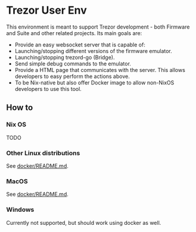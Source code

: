# Trezor User Env

This environment is meant to support Trezor development - both Firmware
and Suite and other related projects. Its main goals are:

- Provide an easy websocket server that is capable of:
 - Launching/stopping different versions of the firmware emulator.
 - Launching/stopping trezord-go (Bridge).
 - Send simple debug commands to the emulator.
- Provide a HTML page that communicates with the server. This allows 
developers to easy perform the actions above.
- To be Nix-native but also offer Docker image to allow non-NixOS 
developers to use this tool.

## How to

### Nix OS

TODO

### Other Linux distributions

See [docker/README.md](docker/README.md).

### MacOS

See [docker/README.md](docker/README.md).

### Windows

Currently not supported, but should work using docker as well.
